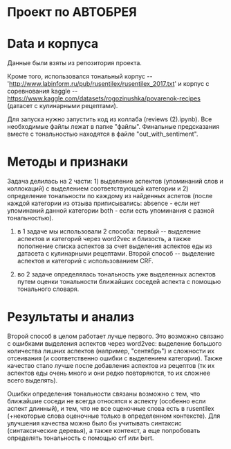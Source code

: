 # Проект по АВТОБРЕЯ

# Data и корпуса

Данные были взяты из репозитория проекта.

Кроме того, использовался тональный корпус -- 'http://www.labinform.ru/pub/rusentilex/rusentilex_2017.txt' и корпус с соревнования kaggle -- https://www.kaggle.com/datasets/rogozinushka/povarenok-recipes (датасет с кулинарными рецептами).

Для запуска нужно запустить код из коллаба (reviews (2).ipynb). Все необходимые файлы лежат в папке "файлы". Финальные предсказания вместе с тональностью находятся в файле "out_with_sentiment". 

# Методы и признаки

Задача делилась на 2 части: 1) выделение аспектов (упоминаний слов и коллокаций) с выделением соответствующей категории и 2) определение тональности по каждому из найденных аспетов (после каждой категории из отзыва приписывались: absence - если нет упоминаний данной категории
both - если есть упоминания с разной тональностью).

1) в 1 задаче мы использовали 2 способа: первый -- выделение аспектов и категорий через word2vec и близость, а также пополнение списка аспектов за счет выделения аспектов еды из датасета с кулинарными рецептами. Второй способ -- выделение аспектов и категорий с использованием CRF.

2) во 2 задаче определялась тональность уже выделенных аспектов путем оценки тональности ближайших соседей аспекта с помощью тонального словаря.

# Результаты и анализ

Второй способ в целом работает лучше первого. Это возможно связано с ошибками выделения аспектов через word2vec: выделение большого количества лишних аспектов (например, "сентябрь") и сложности их отсеивания (и соответственно ошибки с выделением категории). Также качество стало лучше после добавления аспектов из рецептов (тк их аспектов еды очень много и они редко повторяются, то их сложнее всего выделять). 

Ошибки определения тональности связаны возможно с тем, что ближайшие соседи не всегда относятся к аспекту (особенно если аспект длинный), и тем, что не все оценочные слова есть в rusentilex (+некоторые слова оценочные только в определенном контексте). Для улучшения качества можно было бы учитывать синтаксис (синтаксические деревья), а также контекст, а еще попробовать определять тональность с помощью crf или bert.

